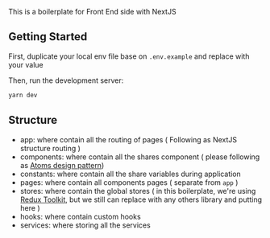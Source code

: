 This is a boilerplate for Front End side with NextJS

## Getting Started

First, duplicate your local env file base on `.env.example` and replace with your value

Then, run the development server:

```bash
yarn dev
```

## Structure

- app: where contain all the routing of pages ( Following as NextJS structure routing )
- components: where contain all the shares component ( please following as [Atoms design pattern](https://atomicdesign.bradfrost.com/chapter-2))
- constants: where contain all the share variables during application
- pages: where contain all components pages ( separate from `app` )
- stores: where contain the global stores ( in this boilerplate, we're using [Redux Toolkit](https://redux-toolkit.js.org), but we still can replace with any others library and putting here )
- hooks: where contain custom hooks
- services: where storing all the services